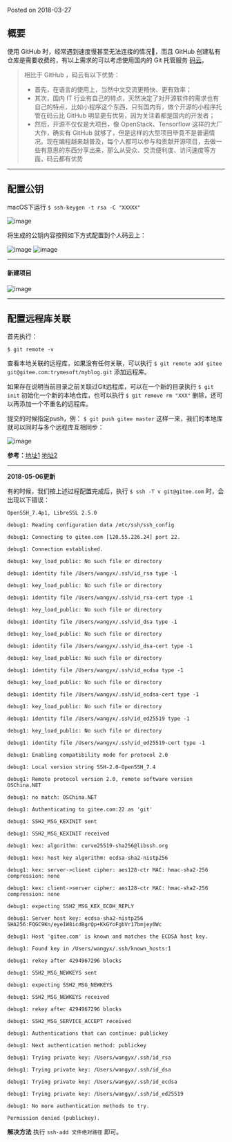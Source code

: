Posted on 2018-03-27
## 概要

使用 GitHub 时，经常遇到速度慢甚至无法连接的情况👀，而且 GitHub 创建私有仓库是需要收费的，有以上需求的可以考虑使用国内的 Git 托管服务 [码云](https://gitee.com/)。

> 相比于 GitHub ，码云有以下优势：
> - 首先，在语言的使用上，当然中文交流更畅快、更有效率；
> - 其次，国内 IT 行业有自己的特点，天然决定了对开源软件的需求也有自己的特点，比如小程序这个东西，只有国内有，做个开源的小程序托管在码云比 GitHub 明显更有优势，因为关注着都是国内的开发者；
> - 然后，开源不仅仅是大项目，像 OpenStack、Tensorflow 这样的大厂大作，确实有 GitHub 就够了，但是这样的大型项目毕竟不是普遍情况。现在编程越来越普及，每个人都可以参与和贡献开源项目，去做一些有意思的东西分享出来，那么从受众、交流便利度、访问速度等方面，码云都有优势

---
## 配置公钥
macOS下运行
`$ ssh-keygen -t rsa -C "XXXXX"`

<img src="https://tryme.wang/usr/images/sina/5cd95c7f56d47.jpg" align="center" alt="image">

将生成的公钥内容按照如下方式配置到个人码云上：

<img src="https://tryme.wang/usr/images/sina/5cd95c802b424.jpg" align="center" alt="image">

<img src="https://tryme.wang/usr/images/sina/5cd95c815a83e.jpg" align="center" alt="image"> 

---
#### 新建项目

<img src="https://tryme.wang/usr/images/sina/5cd95c81ab557.jpg" align="center" alt="image">  

---
## 配置远程库关联

首先执行：

`$ git remote -v`

查看本地关联的远程库，如果没有任何关联，可以执行
`$ git remote add gitee git@gitee.com:trymesoft/myblog.git`
添加远程库。  

如果存在说明当前目录之前关联过Git远程库，可以在一个新的目录执行 
`$ git init`
初始化一个新的本地仓库，也可以执行
`$ git remove rm "XXX"`
删除，还可以再添加一个不重名的远程库。  

提交的时候指定push，例：
`$ git push gitee master`
这样一来，我们的本地库就可以同时与多个远程库互相同步：

<img src="https://tryme.wang/usr/images/sina/5cd95c82405ca.jpg" align="center" alt="image"> 

**参考：**[地址1](https://www.liaoxuefeng.com/wiki/0013739516305929606dd18361248578c67b8067c8c017b000/00150154460073692d151e784de4d718c67ce836f72c7c4000) [地址2](https://www.zhihu.com/question/50212423)

---
**2018-05-06更新**

有的时候，我们按上述过程配置完成后，执行
`$ ssh -T v git@gitee.com`
时，会出现以下错误：

```
OpenSSH_7.4p1, LibreSSL 2.5.0

debug1: Reading configuration data /etc/ssh/ssh_config

debug1: Connecting to gitee.com [120.55.226.24] port 22.

debug1: Connection established.

debug1: key_load_public: No such file or directory

debug1: identity file /Users/wangyx/.ssh/id_rsa type -1

debug1: key_load_public: No such file or directory

debug1: identity file /Users/wangyx/.ssh/id_rsa-cert type -1

debug1: key_load_public: No such file or directory

debug1: identity file /Users/wangyx/.ssh/id_dsa type -1

debug1: key_load_public: No such file or directory

debug1: identity file /Users/wangyx/.ssh/id_dsa-cert type -1

debug1: key_load_public: No such file or directory

debug1: identity file /Users/wangyx/.ssh/id_ecdsa type -1

debug1: key_load_public: No such file or directory

debug1: identity file /Users/wangyx/.ssh/id_ecdsa-cert type -1

debug1: key_load_public: No such file or directory

debug1: identity file /Users/wangyx/.ssh/id_ed25519 type -1

debug1: key_load_public: No such file or directory

debug1: identity file /Users/wangyx/.ssh/id_ed25519-cert type -1

debug1: Enabling compatibility mode for protocol 2.0

debug1: Local version string SSH-2.0-OpenSSH_7.4

debug1: Remote protocol version 2.0, remote software version OSChina.NET

debug1: no match: OSChina.NET

debug1: Authenticating to gitee.com:22 as 'git'

debug1: SSH2_MSG_KEXINIT sent

debug1: SSH2_MSG_KEXINIT received

debug1: kex: algorithm: curve25519-sha256@libssh.org

debug1: kex: host key algorithm: ecdsa-sha2-nistp256

debug1: kex: server->client cipher: aes128-ctr MAC: hmac-sha2-256 compression: none

debug1: kex: client->server cipher: aes128-ctr MAC: hmac-sha2-256 compression: none

debug1: expecting SSH2_MSG_KEX_ECDH_REPLY

debug1: Server host key: ecdsa-sha2-nistp256 SHA256:FQGC9Kn/eye1W8icdBgrQp+KkGYoFgbVr17bmjey0Wc

debug1: Host 'gitee.com' is known and matches the ECDSA host key.

debug1: Found key in /Users/wangyx/.ssh/known_hosts:1

debug1: rekey after 4294967296 blocks

debug1: SSH2_MSG_NEWKEYS sent

debug1: expecting SSH2_MSG_NEWKEYS

debug1: SSH2_MSG_NEWKEYS received

debug1: rekey after 4294967296 blocks

debug1: SSH2_MSG_SERVICE_ACCEPT received

debug1: Authentications that can continue: publickey

debug1: Next authentication method: publickey

debug1: Trying private key: /Users/wangyx/.ssh/id_rsa

debug1: Trying private key: /Users/wangyx/.ssh/id_dsa

debug1: Trying private key: /Users/wangyx/.ssh/id_ecdsa

debug1: Trying private key: /Users/wangyx/.ssh/id_ed25519

debug1: No more authentication methods to try.

Permission denied (publickey).
```
**解决方法** 执行
`ssh-add 文件绝对路径`
即可。